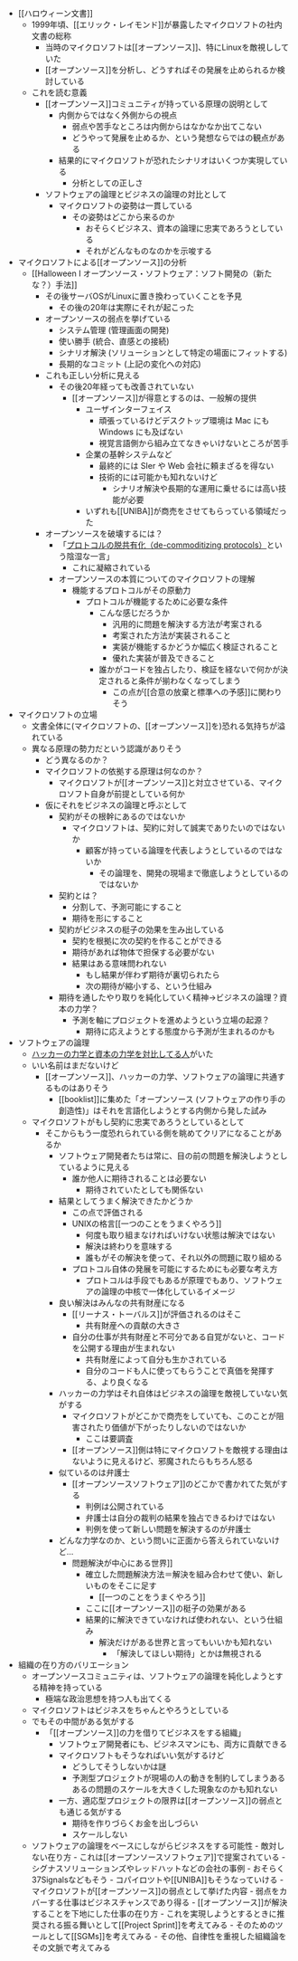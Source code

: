 - [[ハロウィーン文書]]
	- 1999年頃、[[エリック・レイモンド]]が暴露したマイクロソフトの社内文書の総称
		- 当時のマイクロソフトは[[オープンソース]]、特にLinuxを敵視ししていた
		- [[オープンソース]]を分析し、どうすればその発展を止められるか検討している
	- これを読む意義
		- [[オープンソース]]コミュニティが持っている原理の説明として
			- 内側からではなく外側からの視点
				- 弱点や苦手なところは内側からはなかなか出てこない
				- どうやって発展を止めるか、という発想ならではの観点がある
			- 結果的にマイクロソフトが恐れたシナリオはいくつか実現している
				- 分析としての正しさ
		- ソフトウェアの論理とビジネスの論理の対比として
			- マイクロソフトの姿勢は一貫している
				- その姿勢はどこから来るのか
					- おそらくビジネス、資本の論理に忠実であろうとしている
					- それがどんなものなのかを示唆する
- マイクロソフトによる[[オープンソース]]の分析
	- [[Halloween I オープンソース・ソフトウェア：ソフト開発の（新たな？）手法]]
		- その後サーバOSがLinuxに置き換わっていくことを予見
			- その後の20年は実際にそれが起こった
		- オープンソースの弱点を挙げている
			- システム管理 (管理画面の開発)
			- 使い勝手 (統合、直感との接続)
			- シナリオ解決 (ソリューションとして特定の場面にフィットする)
			- 長期的なコミット (上記の変化への対応)
		- これも正しい分析に見える
			- その後20年経っても改善されていない
				- [[オープンソース]]が得意とするのは、一般解の提供
					- ユーザインターフェイス
						- 頑張っているけどデスクトップ環境は Mac にも Windows にも及ばない
						- 視覚言語側から組み立てなきゃいけないところが苦手
					- 企業の基幹システムなど
						- 最終的には SIer や Web 会社に頼まざるを得ない
						- 技術的には可能かも知れないけど
							- シナリオ解決や長期的な運用に乗せるには高い技能が必要
					- いずれも[[UNIBA]]が商売をさせてもらっている領域だった
		- オープンソースを破壊するには？
			- 「[プロトコルの脱共有化（de-commoditizing protocols）](https://cruel.org/freeware/halloween1j.html#decommoditize)という陰湿な一言」
				- これに凝縮されている
			- オープンソースの本質についてのマイクロソフトの理解
				- 機能するプロトコルがその原動力
					- プロトコルが機能するために必要な条件
						- こんな感じだろうか
							- 汎用的に問題を解決する方法が考案される
							- 考案された方法が実装されること
							- 実装が機能するかどうか幅広く検証されること
							- 優れた実装が普及できること
						- 誰かがコードを独占したり、検証を経ないで何かが決定されると条件が揃わなくなってしまう
							- この点が[[合意の放棄と標準への予感]]に関わりそう
- マイクロソフトの立場
	- 文書全体に(マイクロソフトの、[[オープンソース]]を)恐れる気持ちが溢れている
	- 異なる原理の勢力だという認識がありそう
		- どう異なるのか？
		- マイクロソフトの依拠する原理は何なのか？
			- マイクロソフトが[[オープンソース]]と対立させている、マイクロソフト自身が前提としている何か
		- 仮にそれをビジネスの論理と呼ぶとして
			- 契約がその根幹にあるのではないか
				- マイクロソフトは、契約に対して誠実でありたいのではないか
					- 顧客が持っている論理を代表しようとしているのではないか
						- その論理を、開発の現場まで徹底しようとしているのではないか
			- 契約とは？
				- 分割して、予測可能にすること
				- 期待を形にすること
			- 契約がビジネスの梃子の効果を生み出している
				- 契約を根拠に次の契約を作ることができる
				- 期待があれば物体で担保する必要がない
				- 結果はある意味問われない
					- もし結果が伴わず期待が裏切られたら
					- 次の期待が縮小する、という仕組み
			- 期待を通したやり取りを純化していく精神→ビジネスの論理？資本の力学？
				- 予測を軸にプロジェクトを進めようという立場の起源？
					- 期待に応えようとする態度から予測が生まれるのかも
- ソフトウェアの論理
	- [ハッカーの力学と資本の力学を対比してる人](https://twitter.com/umiyuki_ai/status/1638517181939056640?s=20)がいた
	- いい名前はまだないけど
		- [[オープンソース]]、ハッカーの力学、ソフトウェアの論理に共通するものはありそう
			- [[booklist]]に集めた「オープンソース (ソフトウェアの作り手の創造性)」はそれを言語化しようとする内側から発した試み
	- マイクロソフトがもし契約に忠実であろうとしているとして
		- そこからもう一度恐れられている側を眺めてクリアになることがあるか
			- ソフトウェア開発者たちは常に、目の前の問題を解決しようとしているように見える
				- 誰か他人に期待されることは必要ない
					- 期待されていたとしても関係ない
			- 結果としてうまく解決できたかどうか
				- この点で評価される
				- UNIXの格言[[一つのことをうまくやろう]]
					- 何度も取り組まなければいけない状態は解決ではない
					- 解決は終わりを意味する
					- 誰もがその解決を使って、それ以外の問題に取り組める
				- プロトコル自体の発展を可能にするためにも必要な考え方
					- プロトコルは手段でもあるが原理でもあり、ソフトウェアの論理の中核で一体化しているイメージ
			- 良い解決はみんなの共有財産になる
				- [[リーナス・トーバルス]]が評価されるのはそこ
					- 共有財産への貢献の大きさ
				- 自分の仕事が共有財産と不可分である自覚がないと、コードを公開する理由が生まれない
					- 共有財産によって自分も生かされている
					- 自分のコードも人に使ってもらうことで真価を発揮する、より良くなる
			- ハッカーの力学はそれ自体はビジネスの論理を敵視していない気がする
				- マイクロソフトがどこかで商売をしていても、このことが阻害されたり価値が下がったりしないのではないか
					- ここは要調査
				- [[オープンソース]]側は特にマイクロソフトを敵視する理由はないように見えるけど、邪魔されたらもちろん怒る
			- 似ているのは弁護士
				- [[オープンソースソフトウェア]]のどこかで書かれてた気がする
					- 判例は公開されている
					- 弁護士は自分の裁判の結果を独占できるわけではない
					- 判例を使って新しい問題を解決するのが弁護士
			- どんな力学なのか、という問いに正面から答えられていないけど…
				- 問題解決が中心にある世界]]
					- 確立した問題解決方法＝解決を組み合わせて使い、新しいものをそこに足す
						- [[一つのことをうまくやろう]]
					- ここに[[オープンソース]]の梃子の効果がある
					- 結果的に解決できていなければ使われない、という仕組み
						- 解決だけがある世界と言ってもいいかも知れない
							- 「解決してほしい期待」とかは無視される
- 組織の在り方のバリエーション
	- オープンソースコミュニティは、ソフトウェアの論理を純化しようとする精神を持っている
		- 極端な政治思想を持つ人も出てくる
	- マイクロソフトはビジネスをちゃんとやろうとしている
	- でもその中間がある気がする
		- 「[[オープンソース]]の力を借りてビジネスをする組織」
			- ソフトウェア開発者にも、ビジネスマンにも、両方に貢献できる
			- マイクロソフトもそうなればいい気がするけど
				- どうしてそうしないかは謎
				- 予測型プロジェクトが現場の人の動きを制約してしまうあるあるの問題のスケールを大きくした現象なのかも知れない
			- 一方、適応型プロジェクトの限界は[[オープンソース]]の弱点とも通じる気がする
				- 期待を作りづらくお金を出しづらい
				- スケールしない
	- ソフトウェアの論理をベースにしながらビジネスをする可能性
			- 敵対しない在り方
				- これは[[オープンソースソフトウェア]]で提案されている
					- シグナスソリューションズやレッドハットなどの会社の事例
						- おそらく37Signalsなどもそう
					- コパイロツトや[[UNIBA]]もそうなっていける
			- マイクロソフトが[[オープンソース]]の弱点として挙げた内容
				- 弱点をカバーする仕事はビジネスチャンスであり得る
				- [[オープンソース]]が解決することを下地にした仕事の在り方
					- これを実現しようとするときに推奨される振る舞いとして[[Project Sprint]]を考えてみる
						- そのためのツールとして[[SGMs]]を考えてみる
					- その他、自律性を重視した組織論をその文脈で考えてみる
